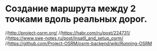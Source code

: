 # Создание маршрута между 2 точками вдоль реальных дорог.

//http://project-osrm.org/
//https://habr.com/ru/post/224731/
//https://www.swe-notes.ru/post/insatll_and_setup_osrm/
//https://github.com/Project-OSRM/osrm-backend/wiki/Running-OSRM














